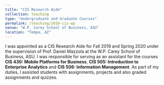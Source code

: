 ```yaml
---
title: "CIS Research Aide"
collection: teaching
type: "Undergraduate and Graduate Courses"
permalink: /teaching/2019-cis-wp
venue: "W.P. Carey School of Business, ASU"
location: "Tempe, AZ"
---
```


I was appointed as a CIS Research Aide for Fall 2019 and Spring 2020 under the supervision of Prof. Daniel Mazzola at the W.P. Carey School of Business, ASU. I was responsible for serving as an assistant for the courses **CIS 430: Mobile Platforms for Business**, **CIS 505: Introduction to Enterprise Analytics** and **CIS 506: Information Management**. As part of my duties, I assisted students with assignments, projects and also graded assignments and quizzes. 